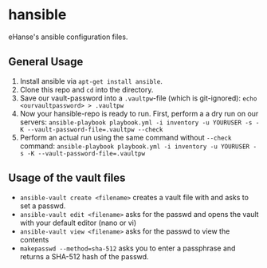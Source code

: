 # hansible
eHanse's ansible configuration files.

## General Usage

1. Install ansible via `apt-get install ansible`.
2. Clone this repo and `cd` into the directory.
3. Save our vault-password into a `.vaultpw`-file (which is git-ignored): `echo <ourvaultpassword> > .vaultpw `
4. Now your hansible-repo is ready to run. First, perform a a dry run on our servers: ` ansible-playbook playbook.yml -i inventory -u YOURUSER -s -K --vault-password-file=.vaultpw --check `
5. Perform an actual run using the same command without `--check` command: `
ansible-playbook playbook.yml -i inventory -u YOURUSER -s -K --vault-password-file=.vaultpw `

## Usage of the vault files
* `ansible-vault create <filename>` creates a vault file with <filename> and asks to set a passwd.
* `ansible-vault edit <filename>` asks for the passwd and opens the vault with your default editor (nano or vi)
* `ansible-vault view <filename>` asks for the passwd to view the contents
* `makepasswd --method=sha-512` asks you to enter a passphrase and returns a SHA-512 hash of the passwd.

